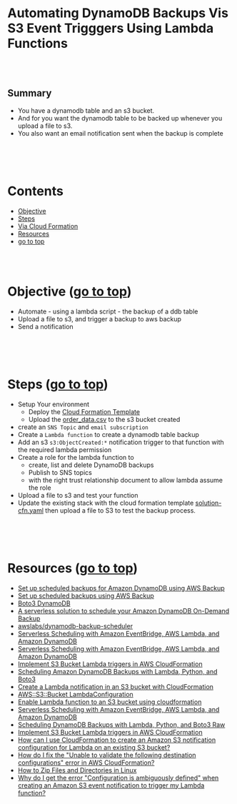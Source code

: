 # Automating DynamoDB Backups Vis S3 Event Trigggers Using Lambda Functions <a id ='top'></a>

<br><br>

## Summary

- You have a dynamodb table and an s3 bucket.
- And for you want the dynamodb table to be backed up whenever you upload a file to s3.
- You also want an email notification sent when the backup is complete

<br>
<br>
<br>

# Contents

- [Objective](#obj)
- [Steps](#steps)
- [Via Cloud Formation](#0)
- [Resources](#res)
- [go to top](#top)

<br>
<br>

# Objective <a id='obj'></a> ([go to top](#top))

- Automate - using a lambda script - the backup of a ddb table
- Upload a file to s3, and trigger a backup to aws backup
- Send a notification

<br>
<br>
<br>

# Steps <a id='steps'></a> ([go to top](#top))

- Setup Your environment
  - Deploy the [Cloud Formation Template](0-setup/setup-env-cfn.yaml)
  - Upload the [order_data.csv](./0-setup/order_data.csv) to the s3 bucket created
- create an `SNS Topic` and `email subscription`
- Create a `Lambda function` to create a dynamodb table backup
- Add an s3 `s3:ObjectCreated:*` notification trigger to that function with the required lambda permission
- Create a role for the lambda function to
  - create, list and delete DynamoDB backups
  - Publish to SNS topics
  - with the right trust relationship document to allow lambda assume the role
- Upload a file to s3 and test your function
- Update the existing stack with the cloud formation template [solution-cfn.yaml](./1-via-cloud-formation/solution-cfn.yaml) then upload a
  file to S3 to test the backup process.

<br>
<br>
<br>

# Resources <a id='res'></a> ([go to top](#top))

- [Set up scheduled backups for Amazon DynamoDB using AWS Backup](https://aws.amazon.com/blogs/database/set-up-scheduled-backups-for-amazon-dynamodb-using-aws-backup/)
- [Set up scheduled backups using AWS Backup](https://github.com/aws-samples/setup-scheduled-backups-using-aws-backup)
- [Boto3 DynamoDB](https://boto3.amazonaws.com/v1/documentation/api/latest/reference/services/dynamodb.html)
- [A serverless solution to schedule your Amazon DynamoDB On-Demand Backup](https://aws.amazon.com/blogs/database/a-serverless-solution-to-schedule-your-amazon-dynamodb-on-demand-backup)
- [awslabs/dynamodb-backup-scheduler](https://github.com/awslabs/dynamodb-backup-scheduler)
- [Serverless Scheduling with Amazon EventBridge, AWS Lambda, and Amazon DynamoDB](https://aws.amazon.com/blogs/architecture/serverless-scheduling-with-amazon-eventbridge-aws-lambda-and-amazon-dynamodb/)
- [Serverless Scheduling with Amazon EventBridge, AWS Lambda, and Amazon DynamoDB](https://hackernoon.com/automate-your-amazon-dynamodb-on-demand-backup-for-multiple-tables-using-lambda-7sc63zbf)
- [Implement S3 Bucket Lambda triggers in AWS CloudFormation](https://www.itonaut.com/2018/10/03/implement-s3-bucket-lambda-triggers-in-aws-cloudformation/)
- [Scheduling Amazon DynamoDB Backups with Lambda, Python, and Boto3](https://acloudguru.com/blog/engineering/scheduling-amazon-dynamodb-backups-with-lambda-python-and-boto3)
- [Create a Lambda notification in an S3 bucket with CloudFormation](https://stackoverflow.com/questions/38752985/create-a-lambda-notification-in-an-s3-bucket-with-cloudformation)
- [AWS::S3::Bucket LambdaConfiguration](https://docs.aws.amazon.com/AWSCloudFormation/latest/UserGuide/aws-properties-s3-bucket-notificationconfig-lambdaconfig.html)
- [Enable Lambda function to an S3 bucket using cloudformation](https://stackoverflow.com/questions/36338890/enable-lambda-function-to-an-s3-bucket-using-cloudformation)
- [Serverless Scheduling with Amazon EventBridge, AWS Lambda, and Amazon DynamoDB](https://docs.aws.amazon.com/AmazonS3/latest/userguide/notification-how-to-event-types-and-destinations.html)
- [Scheduling DynamoDB Backups with Lambda, Python, and Boto3 Raw](https://gist.github.com/mrichman/572990671052f7e08b6f29241d5f2c08#file-lambda_function-py)
- [Implement S3 Bucket Lambda triggers in AWS CloudFormation](https://gist.github.com/LukasMusebrink/30b72b4d739b470fe6f073b9126a8ab6#file-template-yaml)
- [How can I use CloudFormation to create an Amazon S3 notification configuration for Lambda on an existing S3 bucket?](https://aws.amazon.com/premiumsupport/knowledge-center/cloudformation-s3-notification-lambda/)
- [How do I fix the "Unable to validate the following destination configurations" error in AWS CloudFormation?](https://aws.amazon.com/premiumsupport/knowledge-center/unable-validate-destination-s3/)
- [How to Zip Files and Directories in Linux](https://linuxize.com/post/how-to-zip-files-and-directories-in-linux/)
- [Why do I get the error "Configuration is ambiguously defined" when creating an Amazon S3 event notification to trigger my Lambda function?](https://aws.amazon.com/premiumsupport/knowledge-center/lambda-s3-event-configuration-error/)
